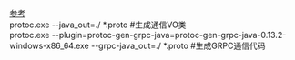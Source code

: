 [参考](https://blog.huati365.com/6a55affa5c009758)  
protoc.exe --java_out=./ *.proto  #生成通信VO类  
protoc.exe --plugin=protoc-gen-grpc-java=protoc-gen-grpc-java-0.13.2-windows-x86_64.exe --grpc-java_out=./ *.proto  #生成GRPC通信代码
